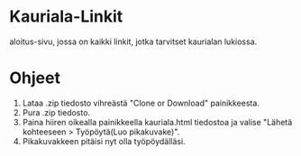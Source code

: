 # Kauriala-Linkit
aloitus-sivu, jossa on kaikki linkit, jotka tarvitset kaurialan lukiossa.

# Ohjeet
1. Lataa .zip tiedosto vihreästä "Clone or Download" painikkeesta.
2. Pura .zip tiedosto.
3. Paina hiiren oikealla painikkeella kauriala.html tiedostoa ja valise "Lähetä kohteeseen > Työpöytä(Luo pikakuvake)".
4. Pikakuvakkeen pitäisi nyt olla työpöydälläsi.
